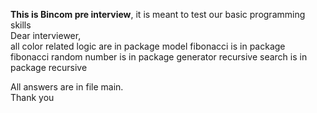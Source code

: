 **This is Bincom pre interview**, it is meant to test our basic programming skills  
Dear interviewer,  
all color related logic are in package model
fibonacci is in package fibonacci
random number is in package generator
recursive search is in package recursive  

All answers are in file main.  
Thank you
